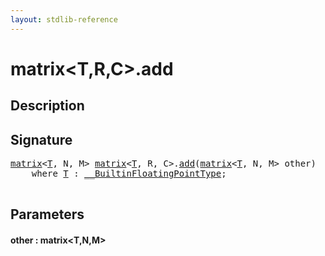 ```yaml
---
layout: stdlib-reference
---
```


# matrix\<T,R,C\>\.add

## Description





## Signature 

<pre>
<a href="/stdlib-reference/types/matrix/index" class="code_type">matrix</a>&lt;<a href="/stdlib-reference/types/matrix/T">T</a>, N, M&gt; <a href="/stdlib-reference/types/matrix/index" class="code_type">matrix</a>&lt;<a href="/stdlib-reference/types/matrix/T">T</a>, R, C&gt;.<a href="/stdlib-reference/types/matrix/add">add</a>(<a href="/stdlib-reference/types/matrix/index" class="code_type">matrix</a>&lt;<a href="/stdlib-reference/types/matrix/T">T</a>, N, M&gt; <span class='code_param'>other</span>)
    <span class='code_keyword'>where</span> <a href="/stdlib-reference/types/matrix/T">T</a> : <a href="/stdlib-reference/interfaces/BuiltinFloatingPointType/index" class="code_type">__BuiltinFloatingPointType</a>;

</pre>

## Parameters

#### other : matrix\<T,N,M\>

